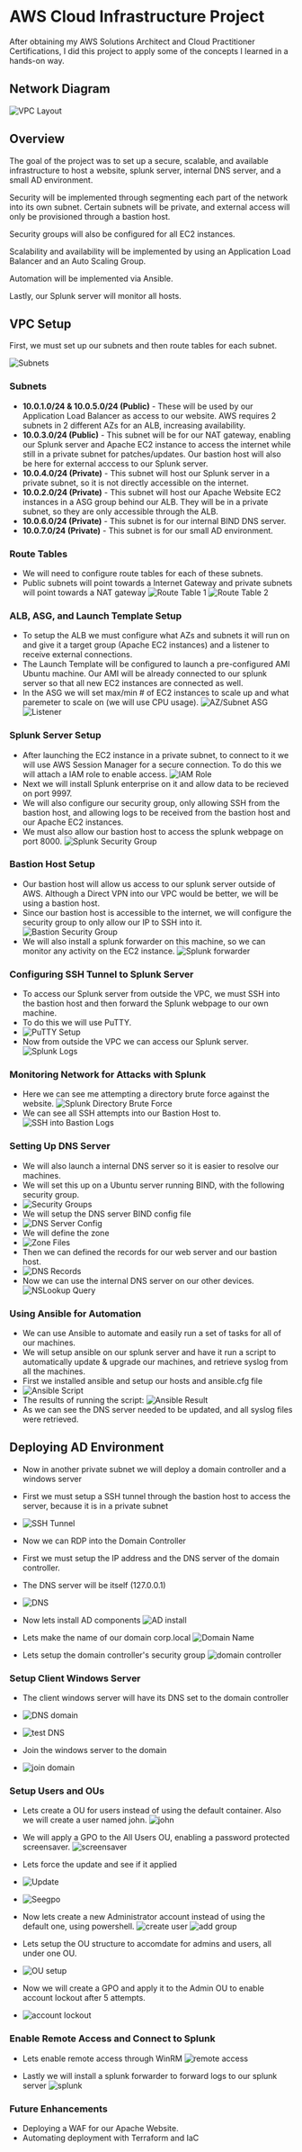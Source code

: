 # AWS Cloud Infrastructure Project

After obtaining my AWS Solutions Architect and Cloud Practitioner Certifications, I did this project to apply some of the concepts I learned in a hands-on way.  

## Network Diagram  
![VPC Layout](https://github.com/AlexMc889/Portfolio/blob/main/AWS%20Cloud%20Project/Images/layout.drawio.png)

## Overview  
The goal of the project was to set up a secure, scalable, and available infrastructure to host a website, splunk server, internal DNS server, and a small AD environment.  

Security will be implemented through segmenting each part of the network into its own subnet. Certain subnets will be private, and external access will only be provisioned through a bastion host. 

Security groups will also be configured for all EC2 instances.

Scalability and availability will be implemented by using an Application Load Balancer and an Auto Scaling Group.  

Automation will be implemented via Ansible.

Lastly, our Splunk server will monitor all hosts. 

## VPC Setup  
First, we must set up our subnets and then route tables for each subnet.  

![Subnets](https://github.com/AlexMc889/Portfolio/blob/main/AWS%20Cloud%20Project/Images/vpc.png)
### Subnets  
- **10.0.1.0/24 & 10.0.5.0/24 (Public)** - These will be used by our Application Load Balancer as access to our website. AWS requires 2 subnets in 2 different AZs for an ALB, increasing availability.
- **10.0.3.0/24 (Public)** - This subnet will be for our NAT gateway, enabling our Splunk server and Apache EC2 instance to access the internet while still in a private subnet for patches/updates. Our bastion host will also be here for external acccess to our Splunk server.
- **10.0.4.0/24 (Private)** - This subnet will host our Splunk server in a private subnet, so it is not directly accessible on the internet.
- **10.0.2.0/24 (Private)** - This subnet will host our Apache Website EC2 instances in a ASG group behind our ALB. They will be in a private subnet, so they are only accessible through the ALB.
- **10.0.6.0/24 (Private)** - This subnet is for our internal BIND DNS server.
- **10.0.7.0/24 (Private)** - This subnet is for our small AD environment.
### Route Tables 
- We will need to configure route tables for each of these subnets.
- Public subnets will point towards a Internet Gateway and private subnets will point towards a NAT gateway
![Route Table 1](https://github.com/AlexMc889/Portfolio/blob/main/AWS%20Cloud%20Project/Images/Public%20Route%20Table.png)
![Route Table 2](https://github.com/AlexMc889/Portfolio/blob/main/AWS%20Cloud%20Project/Images/Public%20Route%20Table.png)
### ALB, ASG, and Launch Template Setup 
- To setup the ALB we must configure what AZs and subnets it will run on and give it a target group (Apache EC2 instances) and a listener to receive external connections.
- The Launch Template will be configured to launch a pre-configured AMI Ubuntu machine. Our AMI will be already connected to our splunk server so that all new EC2 instances are connected as well.
- In the ASG we will set max/min # of EC2 instances to scale up and what paremeter to scale on (we will use CPU usage).
![AZ/Subnet ASG](https://github.com/AlexMc889/Portfolio/blob/main/AWS%20Cloud%20Project/Images/ALB%20setup.png)
![Listener](https://github.com/AlexMc889/Portfolio/blob/main/AWS%20Cloud%20Project/Images/listener%20setup.png)
### Splunk Server Setup 
- After launching the EC2 instance in a private subnet, to connect to it we will use AWS Session Manager for a secure connection. To do this we will attach a IAM role to enable access.
![IAM Role](https://github.com/AlexMc889/Portfolio/blob/main/AWS%20Cloud%20Project/Images/IAM%20role.png)
- Next we will install Splunk enterprise on it and allow data to be recieved on port 9997.
- We will also configure our security group, only allowing SSH from the bastion host, and allowing logs to be received from the bastion host and our Apache EC2 instances.
- We must also allow our bastion host to access the splunk webpage on port 8000.
![Splunk Security Group](https://github.com/AlexMc889/Portfolio/blob/main/AWS%20Cloud%20Project/Images/splunksecuritygroup.png)
### Bastion Host Setup
- Our bastion host will allow us access to our splunk server outside of AWS. Although a Direct VPN into our VPC would be better, we will be using a bastion host.
- Since our bastion host is accessible to the internet, we will configure the security group to only allow our IP to SSH into it.
![Bastion Security Group](https://github.com/AlexMc889/Portfolio/blob/main/AWS%20Cloud%20Project/Images/Bastion%20Security%20Group.png)
- We will also install a splunk forwarder on this machine, so we can monitor any activity on the EC2 instance.
![Splunk forwarder](https://github.com/AlexMc889/Portfolio/blob/main/AWS%20Cloud%20Project/Images/splunk%20forwarder.png)
### Configuring SSH Tunnel to Splunk Server 
- To access our Splunk server from outside the VPC, we must SSH into the bastion host and then forward the Splunk webpage to our own machine.
- To do this we will use PuTTY.
- ![PuTTY Setup](https://github.com/AlexMc889/Portfolio/blob/main/AWS%20Cloud%20Project/Images/PuTTY%20setup.png)
- Now from outside the VPC we can access our Splunk server.
![Splunk Logs](https://github.com/AlexMc889/Portfolio/blob/main/AWS%20Cloud%20Project/Images/splunk%20logs.png)
### Monitoring Network for Attacks with Splunk
- Here we can see me attempting a directory brute force against the website.
![Splunk Directory Brute Force](https://github.com/AlexMc889/Portfolio/blob/main/AWS%20Cloud%20Project/Images/Splunk%20bruteforce.png)
- We can see all SSH attempts into our Bastion Host to.
![SSH into Bastion Logs](https://github.com/AlexMc889/Portfolio/blob/main/AWS%20Cloud%20Project/Images/SSH%20into%20bastion.png)
### Setting Up DNS Server
- We will also launch a internal DNS server so it is easier to resolve our machines.
- We will set this up on a Ubuntu server running BIND, with the following security group.
- ![Security Groups](https://github.com/AlexMc889/Portfolio/blob/main/AWS%20Cloud%20Project/Images/DNS-security-group.png)
- We will setup the DNS server BIND config file
- ![DNS Server Config](https://github.com/AlexMc889/Portfolio/blob/main/AWS%20Cloud%20Project/Images/DNS-server-config.png)
- We will define the zone
- ![Zone Files](https://github.com/AlexMc889/Portfolio/blob/main/AWS%20Cloud%20Project/Images/defining-DNS-zone.png)
- Then we can defined the records for our web server and our bastion host.
- ![DNS Records](https://github.com/AlexMc889/Portfolio/blob/main/AWS%20Cloud%20Project/Images/DNS-records.png)
- Now we can use the internal DNS server on our other devices.
 ![NSLookup Query](https://github.com/AlexMc889/Portfolio/blob/main/AWS%20Cloud%20Project/Images/NSlookup.png)
### Using Ansible for Automation 
- We can use Ansible to automate and easily run a set of tasks for all of our machines.
- We will setup ansible on our splunk server and have it run a script to automatically update & upgrade our machines, and retrieve syslog from all the machines.
- First we installed ansible and setup our hosts and ansible.cfg file
- ![Ansible Script](https://github.com/AlexMc889/Portfolio/blob/main/AWS%20Cloud%20Project/Images/ansible%20script.png)
- The results of running the script:
![Ansible Result](https://github.com/AlexMc889/Portfolio/blob/main/AWS%20Cloud%20Project/Images/runningansible%20script.png)
- As we can see the DNS server needed to be updated, and all syslog files were retrieved.
## Deploying AD Environment
- Now in another private subnet we will deploy a domain controller and a windows server
- First we must setup a SSH tunnel through the bastion host to access the server, because it is in a private subnet
- ![SSH Tunnel](https://github.com/AlexMc889/Portfolio/blob/main/AWS%20Cloud%20Project/Images/sshtunnel.png)
 
- Now we can RDP into the Domain Controller
- First we must setup the IP address and the DNS server of the domain controller.
- The DNS server will be itself (127.0.0.1)
- ![DNS](https://github.com/AlexMc889/Portfolio/blob/main/AWS%20Cloud%20Project/Images/configuring%20dns%20and%20IP.png)
 
- Now lets install AD components
![AD install](https://github.com/AlexMc889/Portfolio/blob/main/AWS%20Cloud%20Project/Images/installingad.png)

- Lets make the name of our domain corp.local
![Domain Name](https://github.com/AlexMc889/Portfolio/blob/main/AWS%20Cloud%20Project/Images/creatingdomain.png)

- Lets setup the domain controller's security group
![domain controller](https://github.com/AlexMc889/Portfolio/blob/main/AWS%20Cloud%20Project/Images/securitygroup.png)
### Setup Client Windows Server
- The client windows server will have its DNS set to the domain controller
- ![DNS domain](https://github.com/AlexMc889/Portfolio/blob/main/AWS%20Cloud%20Project/Images/client%20computer.png)
- ![test DNS](https://github.com/AlexMc889/Portfolio/blob/main/AWS%20Cloud%20Project/Images/ensure%20dns%20is%20working.png)
 
- Join the windows server to the domain
- ![join domain](https://github.com/AlexMc889/Portfolio/blob/main/AWS%20Cloud%20Project/Images/join%20domain.png)
### Setup Users and OUs
- Lets create a OU for users instead of using the default container. Also we will create a user named john.
![john](https://github.com/AlexMc889/Portfolio/blob/main/AWS%20Cloud%20Project/Images/moveusertoOU.png)
- We will apply a GPO to the All Users OU, enabling a password protected screensaver.
![screensaver](https://github.com/AlexMc889/Portfolio/blob/main/AWS%20Cloud%20Project/Images/createsceensavergpo.png)
- Lets force the update and see if it applied
- ![Update](https://github.com/AlexMc889/Portfolio/blob/main/AWS%20Cloud%20Project/Images/forcegpuupdate.png)
- ![Seegpo](https://github.com/AlexMc889/Portfolio/blob/main/AWS%20Cloud%20Project/Images/gpuresult.png)
 
- Now lets create a new Administrator account instead of using the default one, using powershell.
![create user](https://github.com/AlexMc889/Portfolio/blob/main/AWS%20Cloud%20Project/Images/createnewadmin.png)
![add group](https://github.com/AlexMc889/Portfolio/blob/main/AWS%20Cloud%20Project/Images/movealexandertoadmin.png)

- Lets setup the OU structure to accomdate for admins and users, all under one OU.
- ![OU setup](https://github.com/AlexMc889/Portfolio/blob/main/AWS%20Cloud%20Project/Images/createnewOUusers.png)
 
- Now we will create a GPO and apply it to the Admin OU to enable account lockout after 5 attempts.
- ![account lockout](https://github.com/AlexMc889/Portfolio/blob/main/AWS%20Cloud%20Project/Images/accountlockoutadmin.png)
### Enable Remote Access and Connect to Splunk
- Lets enable remote access through WinRM
![remote access](https://github.com/AlexMc889/Portfolio/blob/main/AWS%20Cloud%20Project/Images/remoteaccess%20for%20computers.png)

- Lastly we will install a splunk forwarder to forward logs to our splunk server
![splunk](https://github.com/AlexMc889/Portfolio/blob/main/AWS%20Cloud%20Project/Images/install%20splunk.png)
### Future Enhancements 
- Deploying a WAF for our Apache Website.
- Automating deployment with Terraform and IaC
